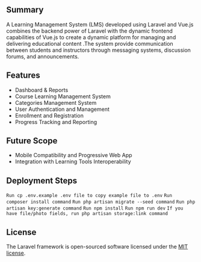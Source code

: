  ## Summary
A Learning Management System (LMS) developed using Laravel and Vue.js combines the backend power of Laravel with the dynamic frontend capabilities of Vue.js to create a dynamic platform for managing and delivering educational content .The system  provide communication between students and instructors through messaging systems, discussion forums, and announcements.



## Features
* Dashboard & Reports
* Course Learning Management System
* Categories Management System
* User Authentication and Management
* Enrollment and Registration
* Progress Tracking and Reporting 


## Future Scope
* Mobile Compatibility and Progressive Web App 
* Integration with Learning Tools Interoperability 


## Deployment Steps


`Run cp .env.example .env file to copy example file to .env`
`Run composer install command`
`Run php artisan migrate --seed command`
`Run php artisan key:generate command`
`Run npm install`
`Run npm run dev`
`If you have file/photo fields, run php artisan storage:link command`

## License
The Laravel framework is open-sourced software licensed under the [MIT license](https://opensource.org/licenses/MIT).
